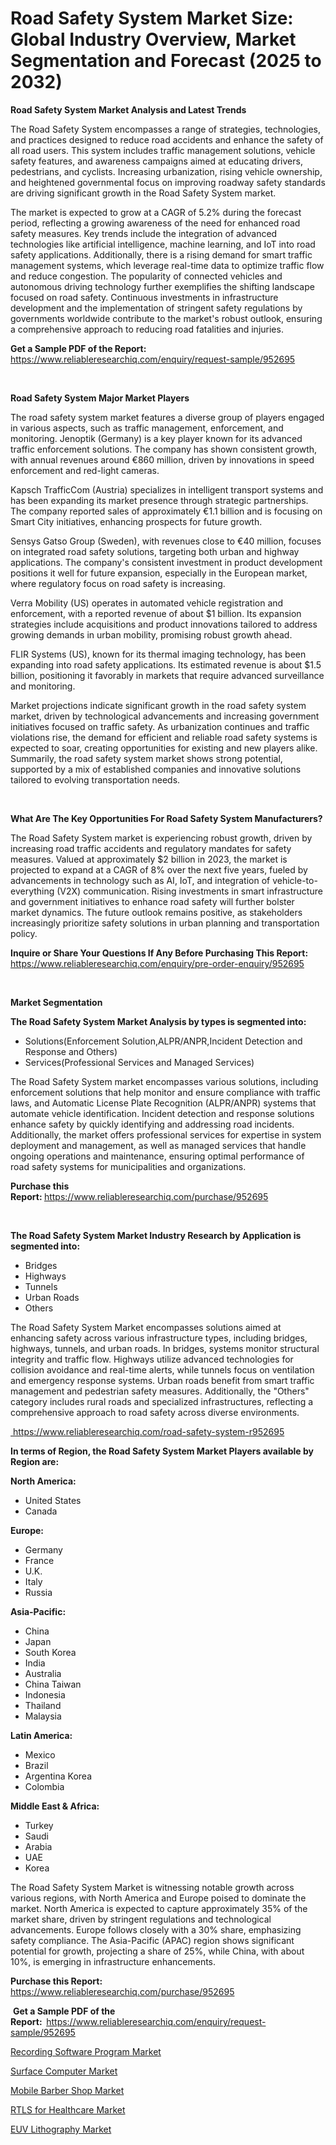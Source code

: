 <p><h1>Road Safety System Market Size: Global Industry Overview, Market Segmentation and Forecast (2025 to 2032)</h1></p><p><strong>Road Safety System Market Analysis and Latest Trends</strong></p>
<p><p>The Road Safety System encompasses a range of strategies, technologies, and practices designed to reduce road accidents and enhance the safety of all road users. This system includes traffic management solutions, vehicle safety features, and awareness campaigns aimed at educating drivers, pedestrians, and cyclists. Increasing urbanization, rising vehicle ownership, and heightened governmental focus on improving roadway safety standards are driving significant growth in the Road Safety System market.</p><p>The market is expected to grow at a CAGR of 5.2% during the forecast period, reflecting a growing awareness of the need for enhanced road safety measures. Key trends include the integration of advanced technologies like artificial intelligence, machine learning, and IoT into road safety applications. Additionally, there is a rising demand for smart traffic management systems, which leverage real-time data to optimize traffic flow and reduce congestion. The popularity of connected vehicles and autonomous driving technology further exemplifies the shifting landscape focused on road safety. Continuous investments in infrastructure development and the implementation of stringent safety regulations by governments worldwide contribute to the market's robust outlook, ensuring a comprehensive approach to reducing road fatalities and injuries.</p></p>
<p><strong>Get a Sample PDF of the Report:&nbsp;</strong> <a href="https://www.reliableresearchiq.com/enquiry/request-sample/952695?utm_campaign=1900&utm_medium=2&utm_source=Github&utm_content=ia&utm_term=06032025&utm_id=road-safety-system">https://www.reliableresearchiq.com/enquiry/request-sample/952695</a></p>
<p>&nbsp;</p>
<p><strong>Road Safety System Major Market Players</strong></p>
<p><p>The road safety system market features a diverse group of players engaged in various aspects, such as traffic management, enforcement, and monitoring. Jenoptik (Germany) is a key player known for its advanced traffic enforcement solutions. The company has shown consistent growth, with annual revenues around €860 million, driven by innovations in speed enforcement and red-light cameras.</p><p>Kapsch TrafficCom (Austria) specializes in intelligent transport systems and has been expanding its market presence through strategic partnerships. The company reported sales of approximately €1.1 billion and is focusing on Smart City initiatives, enhancing prospects for future growth.</p><p>Sensys Gatso Group (Sweden), with revenues close to €40 million, focuses on integrated road safety solutions, targeting both urban and highway applications. The company's consistent investment in product development positions it well for future expansion, especially in the European market, where regulatory focus on road safety is increasing.</p><p>Verra Mobility (US) operates in automated vehicle registration and enforcement, with a reported revenue of about $1 billion. Its expansion strategies include acquisitions and product innovations tailored to address growing demands in urban mobility, promising robust growth ahead.</p><p>FLIR Systems (US), known for its thermal imaging technology, has been expanding into road safety applications. Its estimated revenue is about $1.5 billion, positioning it favorably in markets that require advanced surveillance and monitoring.</p><p>Market projections indicate significant growth in the road safety system market, driven by technological advancements and increasing government initiatives focused on traffic safety. As urbanization continues and traffic violations rise, the demand for efficient and reliable road safety systems is expected to soar, creating opportunities for existing and new players alike. Summarily, the road safety system market shows strong potential, supported by a mix of established companies and innovative solutions tailored to evolving transportation needs.</p></p>
<p>&nbsp;</p>
<p><strong>What Are The Key Opportunities For Road Safety System Manufacturers?</strong></p>
<p><p>The Road Safety System market is experiencing robust growth, driven by increasing road traffic accidents and regulatory mandates for safety measures. Valued at approximately $2 billion in 2023, the market is projected to expand at a CAGR of 8% over the next five years, fueled by advancements in technology such as AI, IoT, and integration of vehicle-to-everything (V2X) communication. Rising investments in smart infrastructure and government initiatives to enhance road safety will further bolster market dynamics. The future outlook remains positive, as stakeholders increasingly prioritize safety solutions in urban planning and transportation policy.</p></p>
<p><strong>Inquire or Share Your Questions If Any Before Purchasing This Report:</strong> <a href="https://www.reliableresearchiq.com/enquiry/pre-order-enquiry/952695?utm_campaign=1900&utm_medium=2&utm_source=Github&utm_content=ia&utm_term=06032025&utm_id=road-safety-system">https://www.reliableresearchiq.com/enquiry/pre-order-enquiry/952695</a></p>
<p>&nbsp;</p>
<p><strong>Market Segmentation</strong></p>
<p><strong>The Road Safety System Market Analysis by types is segmented into:</strong></p>
<p><ul><li>Solutions(Enforcement Solution,ALPR/ANPR,Incident Detection and Response and Others)</li><li>Services(Professional Services and Managed Services)</li></ul></p>
<p><p>The Road Safety System market encompasses various solutions, including enforcement solutions that help monitor and ensure compliance with traffic laws, and Automatic License Plate Recognition (ALPR/ANPR) systems that automate vehicle identification. Incident detection and response solutions enhance safety by quickly identifying and addressing road incidents. Additionally, the market offers professional services for expertise in system deployment and management, as well as managed services that handle ongoing operations and maintenance, ensuring optimal performance of road safety systems for municipalities and organizations.</p></p>
<p><strong>Purchase this Report:&nbsp;</strong><a href="https://www.reliableresearchiq.com/purchase/952695?utm_campaign=1900&utm_medium=2&utm_source=Github&utm_content=ia&utm_term=06032025&utm_id=road-safety-system">https://www.reliableresearchiq.com/purchase/952695</a></p>
<p>&nbsp;</p>
<p><strong>The Road Safety System Market Industry Research by Application is segmented into:</strong></p>
<p><ul><li>Bridges</li><li>Highways</li><li>Tunnels</li><li>Urban Roads</li><li>Others</li></ul></p>
<p><p>The Road Safety System Market encompasses solutions aimed at enhancing safety across various infrastructure types, including bridges, highways, tunnels, and urban roads. In bridges, systems monitor structural integrity and traffic flow. Highways utilize advanced technologies for collision avoidance and real-time alerts, while tunnels focus on ventilation and emergency response systems. Urban roads benefit from smart traffic management and pedestrian safety measures. Additionally, the "Others" category includes rural roads and specialized infrastructures, reflecting a comprehensive approach to road safety across diverse environments.</p></p>
<p><a href="https://www.reliableresearchiq.com/road-safety-system-r952695?utm_campaign=1900&utm_medium=2&utm_source=Github&utm_content=ia&utm_term=06032025&utm_id=road-safety-system">&nbsp;https://www.reliableresearchiq.com/road-safety-system-r952695</a></p>
<p><strong>In terms of Region, the Road Safety System Market Players available by Region are:</strong></p>
<p>
    <p> <strong> North America: </strong>
        <ul>
            <li>United States</li>
            <li>Canada</li>
        </ul>
        </p> 
    <p> <strong> Europe: </strong>
        <ul>
            <li>Germany</li>
            <li>France</li>
            <li>U.K.</li>
            <li>Italy</li>
            <li>Russia</li>
        </ul>
        </p> 
    <p> <strong> Asia-Pacific: </strong>
        <ul>
            <li>China</li>
            <li>Japan</li>
            <li>South Korea</li>
            <li>India</li>
            <li>Australia</li>
            <li>China Taiwan</li>
            <li>Indonesia</li>
            <li>Thailand</li>
            <li>Malaysia</li>
        </ul>
        </p> 
    <p> <strong> Latin America: </strong>
        <ul>
            <li>Mexico</li>
            <li>Brazil</li>
            <li>Argentina Korea</li>
            <li>Colombia</li>
        </ul>
        </p> 
    <p> <strong> Middle East & Africa: </strong>
        <ul>
            <li>Turkey</li>
            <li>Saudi</li>
            <li>Arabia</li>
            <li>UAE</li>
            <li>Korea</li>
        </ul>
    </p>
    </p>
<p><p>The Road Safety System Market is witnessing notable growth across various regions, with North America and Europe poised to dominate the market. North America is expected to capture approximately 35% of the market share, driven by stringent regulations and technological advancements. Europe follows closely with a 30% share, emphasizing safety compliance. The Asia-Pacific (APAC) region shows significant potential for growth, projecting a share of 25%, while China, with about 10%, is emerging in infrastructure enhancements.</p></p>
<p><strong>Purchase this Report: </strong><a href="https://www.reliableresearchiq.com/purchase/952695?utm_campaign=1900&utm_medium=2&utm_source=Github&utm_content=ia&utm_term=06032025&utm_id=road-safety-system">https://www.reliableresearchiq.com/purchase/952695</a></p>
<p>&nbsp;<strong>Get a Sample PDF of the Report:&nbsp;&nbsp;</strong><a href="https://www.reliableresearchiq.com/enquiry/request-sample/952695?utm_campaign=1900&utm_medium=2&utm_source=Github&utm_content=ia&utm_term=06032025&utm_id=road-safety-system">https://www.reliableresearchiq.com/enquiry/request-sample/952695</a></p>
<p><strong></strong></p>
<p><p><a href="https://github.com/ayondaylos/Market-Research-Report-List-1/blob/main/recording-software-program-market.md?utm_campaign=1900&utm_medium=2&utm_source=Github&utm_content=ia&utm_term=06032025&utm_id=road-safety-system">Recording Software Program Market</a></p><p><a href="https://github.com/bichukapac/Market-Research-Report-List-1/blob/main/surface-computer-market.md?utm_campaign=1900&utm_medium=2&utm_source=Github&utm_content=ia&utm_term=06032025&utm_id=road-safety-system">Surface Computer Market</a></p><p><a href="https://github.com/gassmkalay/Market-Research-Report-List-1/blob/main/mobile-barber-shop-market.md?utm_campaign=1900&utm_medium=2&utm_source=Github&utm_content=ia&utm_term=06032025&utm_id=road-safety-system">Mobile Barber Shop Market</a></p><p><a href="https://github.com/swaftaenglem/Market-Research-Report-List-1/blob/main/rtls-for-healthcare-market.md?utm_campaign=1900&utm_medium=2&utm_source=Github&utm_content=ia&utm_term=06032025&utm_id=road-safety-system">RTLS for Healthcare Market</a></p><p><a href="https://github.com/laveeasaadrh/Market-Research-Report-List-1/blob/main/euv-lithography-market.md?utm_campaign=1900&utm_medium=2&utm_source=Github&utm_content=ia&utm_term=06032025&utm_id=road-safety-system">EUV Lithography Market</a></p></p>